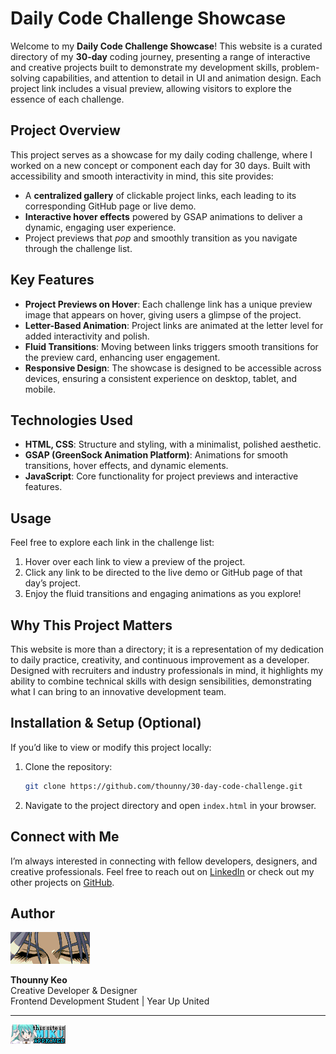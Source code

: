 # Daily Code Challenge Showcase

Welcome to my **Daily Code Challenge Showcase**! This website is a curated directory of my **30-day** coding journey, presenting a range of interactive and creative projects built to demonstrate my development skills, problem-solving capabilities, and attention to detail in UI and animation design. Each project link includes a visual preview, allowing visitors to explore the essence of each challenge.

## Project Overview

This project serves as a showcase for my daily coding challenge, where I worked on a new concept or component each day for 30 days. Built with accessibility and smooth interactivity in mind, this site provides:

- A **centralized gallery** of clickable project links, each leading to its corresponding GitHub page or live demo.
- **Interactive hover effects** powered by GSAP animations to deliver a dynamic, engaging user experience.
- Project previews that *pop* and smoothly transition as you navigate through the challenge list.

## Key Features

- **Project Previews on Hover**: Each challenge link has a unique preview image that appears on hover, giving users a glimpse of the project.
- **Letter-Based Animation**: Project links are animated at the letter level for added interactivity and polish.
- **Fluid Transitions**: Moving between links triggers smooth transitions for the preview card, enhancing user engagement.
- **Responsive Design**: The showcase is designed to be accessible across devices, ensuring a consistent experience on desktop, tablet, and mobile.

## Technologies Used

- **HTML, CSS**: Structure and styling, with a minimalist, polished aesthetic.
- **GSAP (GreenSock Animation Platform)**: Animations for smooth transitions, hover effects, and dynamic elements.
- **JavaScript**: Core functionality for project previews and interactive features.

## Usage

Feel free to explore each link in the challenge list:
1. Hover over each link to view a preview of the project.
2. Click any link to be directed to the live demo or GitHub page of that day’s project.
3. Enjoy the fluid transitions and engaging animations as you explore!

## Why This Project Matters

This website is more than a directory; it is a representation of my dedication to daily practice, creativity, and continuous improvement as a developer. Designed with recruiters and industry professionals in mind, it highlights my ability to combine technical skills with design sensibilities, demonstrating what I can bring to an innovative development team.

## Installation & Setup (Optional)

If you’d like to view or modify this project locally:
1. Clone the repository:
   ```bash
   git clone https://github.com/thounny/30-day-code-challenge.git
   ```
2. Navigate to the project directory and open `index.html` in your browser.



## Connect with Me

I’m always interested in connecting with fellow developers, designers, and creative professionals. Feel free to reach out on [LinkedIn](https://www.linkedin.com/in/thounny/) or check out my other projects on [GitHub](https://github.com/thounny).

## Author

![Logo](./assets/index_dwn.gif)

**Thounny Keo**  
Creative Developer & Designer  
Frontend Development Student | Year Up United

---

![Miku](./assets/miku.gif)